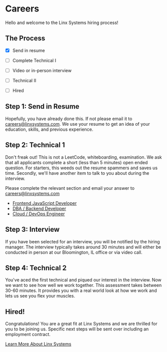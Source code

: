 # Careers

Hello and welcome to the Linx Systems hiring process!

## The Process
- [x] Send in resume
- [ ] Complete Technical I
- [ ] Video or in-person interview
- [ ] Technical II
- [ ] Hired


## Step 1: Send in Resume
Hopefully, you have already done this.  If not please email it to careers@linxsystems.com. We use your resume to get an idea of your education, skills, and previous experience.

## Step 2: Technical 1
Don't freak out!  This is not a LeetCode, whiteboarding, examination.  We ask that all applicants complete a short (less than 5 minutes) open ended question.  For starters, this weeds out the resume spammers and saves us time.  Secondly, we'll have another item to talk to you about during the interview.

Please complete the relevant section and email your answer to careers@linxsystems.com

- [Frontend JavaScript Developer](Technical_1_JavaScript.md)
- [DBA / Backend Developer](Technical_1_Backend.md)
- [Cloud / DevOps Engineer](Technical_1_Cloud-DevOps.md)

## Step 3: Interview
If you have been selected for an interview, you will be notified by the hiring manager.  The interview typically takes around 30 minutes and will either be conducted in person at our Bloomington, IL office or via video call.  

## Step 4: Technical 2
You've aced the first technical and piqued our interest in the interview.  Now we want to see how well we work together.  This assessment takes between 30-60 minutes.  It provides you with a real world look at how we work and lets us see you flex your muscles.

## Hired!
Congratulations!  You are a great fit at Linx Systems and we are thrilled for you to be joining us.  Specific next steps will be sent over including an employment contract.

[Learn More About Linx Systems](https://www.linxsystems.com)
